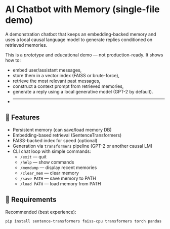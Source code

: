 # AI Chatbot with Memory (single-file demo)

A demonstration chatbot that keeps an embedding-backed memory and uses a local causal language model to generate replies conditioned on retrieved memories.

This is a *prototype* and educational demo — not production-ready. It shows how to:
- embed user/assistant messages,
- store them in a vector index (FAISS or brute-force),
- retrieve the most relevant past messages,
- construct a context prompt from retrieved memories,
- generate a reply using a local generative model (GPT-2 by default).
- _______

## 🔧 Features
- Persistent memory (can save/load memory DB)
- Embedding-based retrieval (SentenceTransformers)
- FAISS-backed index for speed (optional)
- Generation via `transformers` pipeline (GPT-2 or another causal LM)
- CLI chat loop with simple commands:
  - `/exit` — quit
  - `/help` — show commands
  - `/memdump` — display recent memories
  - `/clear_mem` — clear memory
  - `/save PATH` — save memory to PATH
  - `/load PATH` — load memory from PATH

## 🧰 Requirements

Recommended (best experience):
```bash
pip install sentence-transformers faiss-cpu transformers torch pandas
